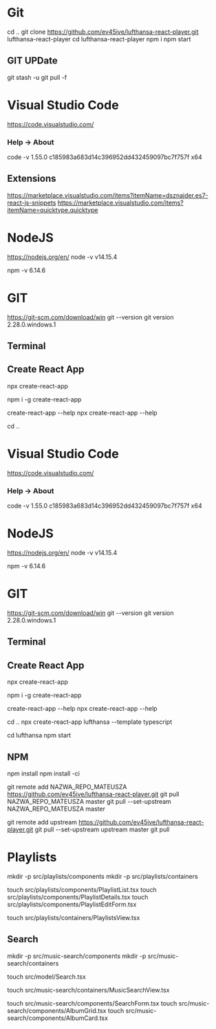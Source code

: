 # Git 
cd ..
git clone https://github.com/ev45ive/lufthansa-react-player.git lufthansa-react-player
cd lufthansa-react-player 
npm i
npm start

## GIT UPDate
git stash -u 
git pull -f 


# Visual Studio Code 
https://code.visualstudio.com/
### Help -> About
code -v 
1.55.0
c185983a683d14c396952dd432459097bc7f757f
x64

## Extensions
https://marketplace.visualstudio.com/items?itemName=dsznajder.es7-react-js-snippets
https://marketplace.visualstudio.com/items?itemName=quicktype.quicktype

# NodeJS
https://nodejs.org/en/
node -v
v14.15.4

npm -v
6.14.6

# GIT
https://git-scm.com/download/win
git --version
git version 2.28.0.windows.1

## Terminal

## Create React App
npx create-react-app 

npm i -g create-react-app 

create-react-app --help
npx create-react-app --help

cd ..
# Visual Studio Code 
https://code.visualstudio.com/
### Help -> About
code -v 
1.55.0
c185983a683d14c396952dd432459097bc7f757f
x64

# NodeJS
https://nodejs.org/en/
node -v
v14.15.4

npm -v
6.14.6

# GIT
https://git-scm.com/download/win
git --version
git version 2.28.0.windows.1

## Terminal

## Create React App
npx create-react-app 

npm i -g create-react-app 

create-react-app --help
npx create-react-app --help

cd ..
npx create-react-app lufthansa --template typescript 

cd lufthansa
npm start 


## NPM
npm install
npm install -ci 

git remote add NAZWA_REPO_MATEUSZA https://github.com/ev45ive/lufthansa-react-player.git
git pull NAZWA_REPO_MATEUSZA master
git pull --set-upstream NAZWA_REPO_MATEUSZA master

git remote add upstream https://github.com/ev45ive/lufthansa-react-player.git
git pull --set-upstream upstream master
git pull

# Playlists 

mkdir -p src/playlists/components
mkdir -p src/playlists/containers

touch src/playlists/components/PlaylistList.tsx
touch src/playlists/components/PlaylistDetails.tsx
touch src/playlists/components/PlaylistEditForm.tsx

touch src/playlists/containers/PlaylistsView.tsx

<!-- touch playlists/containers/MyPlaylistsView.tsx
touch playlists/containers/TopPlaylistsView.tsx
touch playlists/containers/UserPlaylistsView.tsx -->

## Search 
mkdir -p src/music-search/components
mkdir -p src/music-search/containers

touch src/model/Search.tsx

touch src/music-search/containers/MusicSearchView.tsx

touch src/music-search/components/SearchForm.tsx
touch src/music-search/components/AlbumGrid.tsx
touch src/music-search/components/AlbumCard.tsx

<!-- mkdir -p src/core/services -->

